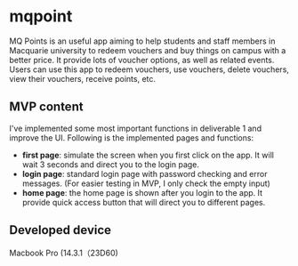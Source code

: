 # mqpoint

MQ Points is an useful app aiming to help students and staff members in Macquarie university to redeem vouchers and buy things on campus with a better price. It provide lots of voucher options, as well as related events. Users can use this app to redeem vouchers, use vouchers, delete vouchers, view their vouchers, receive points, etc.

## MVP content

I've implemented some most important functions in deliverable 1 and improve the UI. Following is the implemented pages and functions:

* **first page**: simulate the screen when you first click on the app. It will wait 3 seconds and direct you to the login page.
* **login page**: standard login page with password checking and error messages. (For easier testing in MVP, I only check the empty input)
* **home page**: the home page is shown after you login to the app. It provide quick access button that will direct you to different pages.


## Developed device

Macbook Pro (14.3.1（23D60)
